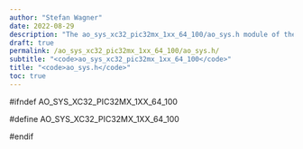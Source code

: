 ```yaml
---
author: "Stefan Wagner"
date: 2022-08-29
description: "The ao_sys_xc32_pic32mx_1xx_64_100/ao_sys.h module of the ao real-time operating system."
draft: true
permalink: /ao_sys_xc32_pic32mx_1xx_64_100/ao_sys.h/ 
subtitle: "<code>ao_sys_xc32_pic32mx_1xx_64_100</code>"
title: "<code>ao_sys.h</code>"
toc: true
---
```


#ifndef AO_SYS_XC32_PIC32MX_1XX_64_100

#define AO_SYS_XC32_PIC32MX_1XX_64_100

#endif

